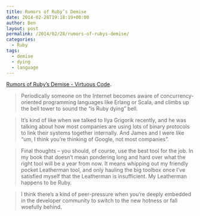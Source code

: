 ```yaml
---
title: Rumors of Ruby’s Demise
date: 2014-02-28T19:18:19+00:00
author: Ben
layout: post
permalink: /2014/02/28/rumors-of-rubys-demise/
categories:
  - Ruby
tags:
  - demise
  - dying
  - language
---
```

[Rumors of Ruby’s Demise - Virtuous Code](http://devblog.avdi.org/2014/02/23/rumors-of-rubys-demise).

> Periodically someone on the Internet becomes aware of concurrency-oriented programming languages like Erlang or Scala, and climbs up the bell tower to sound the “is Ruby dying” bell. 

> It’s kind of like when we talked to Ilya Grigorik recently, and he was talking about how most companies are using lots of binary protocols to link their systems together internally. And James and I were like “um, I think you’re thinking of Google, not most companies”. 

> Final thoughts – you should, of course, use the best tool for the job. In my book that doesn’t mean pondering long and hard over what the right tool will be a year from now. It means whipping out my friendly pocket Leatherman tool, and only hauling the big toolbox once I’ve satisfied myself that the Leatherman is insufficient. My Leatherman happens to be Ruby. 

> I think there’s a kind of peer-pressure when you’re deeply embedded in the developer community to switch to the new hotness or fall woefully behind.
